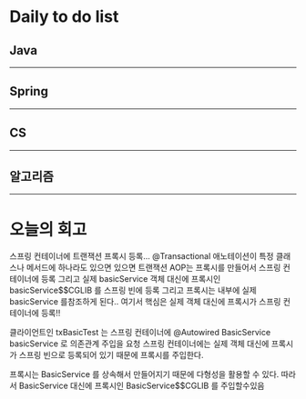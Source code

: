 # Daily to do list
## Java 

- - -
## Spring   

-- - -
## CS    

- - -
## 알고리즘    

---------
# 오늘의 회고

스프링 컨테이너에 트랜잭션 프록시 등록...
@Transactional 애노테이션이 특정 클래스나 메서드에 하나라도 있으면 있으면 트랜잭션 AOP는 프록시를 만들어서 스프링 컨테이너에 등록
그리고 실제 basicService 객체 대신에 프록시인 basicService$$CGLIB 를 스프링 빈에 등록 그리고 프록시는 내부에 실제 basicService 를참조하게 된다..
여기서 핵심은 실제 객체 대신에 프록시가 스프링 컨테이너에 등록!!

클라이언트인 txBasicTest 는 스프링 컨테이너에 @Autowired BasicService basicService 로 의존관계 주입을 요청
스프링 컨테이너에는 실제 객체 대신에 프록시가 스프링 빈으로 등록되어 있기 때문에 프록시를 주입한다.

프록시는 BasicService 를 상속해서 만들어지기 때문에 다형성을 활용할 수 있다. 따라서 BasicService 대신에 프록시인 BasicService$$CGLIB 를 주입할수있음
